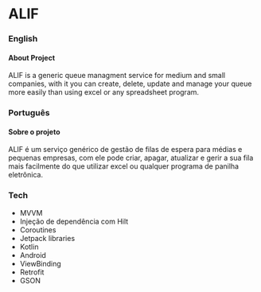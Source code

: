 # ALIF

### English
#### About Project
ALIF is a generic queue managment service for medium and small companies, with it you can create, delete, update and manage your queue more easily than using excel or any spreadsheet program.

### Português
#### Sobre o projeto
ALIF é um serviço genérico de gestão de filas de espera para médias e pequenas empresas, com ele pode criar, apagar, atualizar e gerir a sua fila mais facilmente do que utilizar excel ou qualquer programa de panilha eletrônica.

### Tech
- MVVM
- Injeção de dependência com Hilt
- Coroutines
- Jetpack libraries
- Kotlin
- Android
- ViewBinding
- Retrofit
- GSON


